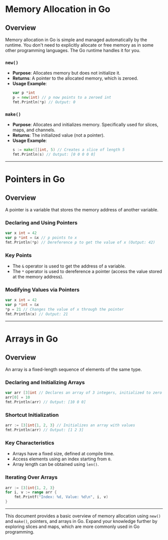 # Memory Allocation in Go

## Overview
Memory allocation in Go is simple and managed automatically by the runtime. You don't need to explicitly allocate or free memory as in some other programming languages. The Go runtime handles it for you.

### `new()`
- **Purpose**: Allocates memory but does not initialize it.
- **Returns**: A pointer to the allocated memory, which is zeroed.
- **Usage Example**:
  ```go
  var p *int
  p = new(int) // p now points to a zeroed int
  fmt.Println(*p) // Output: 0
  ```

### `make()`
- **Purpose**: Allocates and initializes memory. Specifically used for slices, maps, and channels.
- **Returns**: The initialized value (not a pointer).
- **Usage Example**:
  ```go
  s := make([]int, 5) // Creates a slice of length 5
  fmt.Println(s) // Output: [0 0 0 0 0]
  ```

---

# Pointers in Go

## Overview
A pointer is a variable that stores the memory address of another variable.

### Declaring and Using Pointers
```go
var x int = 42
var p *int = &x // p points to x
fmt.Println(*p) // Dereference p to get the value of x (Output: 42)
```

### Key Points
- The `&` operator is used to get the address of a variable.
- The `*` operator is used to dereference a pointer (access the value stored at the memory address).

### Modifying Values via Pointers
```go
var x int = 42
var p *int = &x
*p = 21 // Changes the value of x through the pointer
fmt.Println(x) // Output: 21
```

---

# Arrays in Go

## Overview
An array is a fixed-length sequence of elements of the same type.

### Declaring and Initializing Arrays
```go
var arr [3]int // Declares an array of 3 integers, initialized to zero
arr[0] = 10
fmt.Println(arr) // Output: [10 0 0]
```

### Shortcut Initialization
```go
arr := [3]int{1, 2, 3} // Initializes an array with values
fmt.Println(arr) // Output: [1 2 3]
```

### Key Characteristics
- Arrays have a fixed size, defined at compile time.
- Access elements using an index starting from `0`.
- Array length can be obtained using `len()`.

### Iterating Over Arrays
```go
arr := [3]int{1, 2, 3}
for i, v := range arr {
    fmt.Printf("Index: %d, Value: %d\n", i, v)
}
```

---

This document provides a basic overview of memory allocation using `new()` and `make()`, pointers, and arrays in Go. Expand your knowledge further by exploring slices and maps, which are more commonly used in Go programming.

